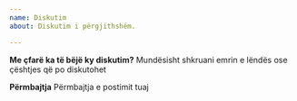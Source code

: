```yaml
---
name: Diskutim
about: Diskutim i përgjithshëm.

---
```


**Me çfarë ka të bëjë ky diskutim?**
Mundësisht shkruani emrin e lëndës ose çështjes që po diskutohet

**Përmbajtja**
Përmbajtja e postimit tuaj
